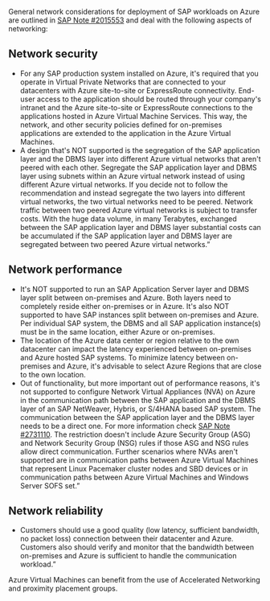 

General network considerations for deployment of SAP workloads on Azure are outlined in [SAP Note #2015553](https://me.sap.com/notes/2015553) and deal with the following aspects of networking:

## Network security

- For any SAP production system installed on Azure, it's required that you operate in Virtual Private Networks that are connected to your datacenters with Azure site-to-site or ExpressRoute connectivity. End-user access to the application should be routed through your company's intranet and the Azure site-to-site or ExpressRoute connections to the applications hosted in Azure Virtual Machine Services. This way, the network, and other security policies defined for on-premises applications are extended to the application in the Azure Virtual Machines.
- A design that's NOT supported is the segregation of the SAP application layer and the DBMS layer into different Azure virtual networks that aren't peered with each other. Segregate the SAP application layer and DBMS layer using subnets within an Azure virtual network instead of using different Azure virtual networks. If you decide not to follow the recommendation and instead segregate the two layers into different virtual networks, the two virtual networks need to be peered. Network traffic between two peered Azure virtual networks is subject to transfer costs. With the huge data volume, in many Terabytes, exchanged between the SAP application layer and DBMS layer substantial costs can be accumulated if the SAP application layer and DBMS layer are segregated between two peered Azure virtual networks.”

## Network performance

- It's NOT supported to run an SAP Application Server layer and DBMS layer split between on-premises and Azure. Both layers need to completely reside either on-premises or in Azure. It's also NOT supported to have SAP instances split between on-premises and Azure. Per individual SAP system, the DBMS and all SAP application instance(s) must be in the same location, either Azure or on-premises.
- The location of the Azure data center or region relative to the own datacenter can impact the latency experienced between on-premises and Azure hosted SAP systems. To minimize latency between on-premises and Azure, it's advisable to select Azure Regions that are close to the own location.
- Out of functionality, but more important out of performance reasons, it's not supported to configure Network Virtual Appliances (NVA) on Azure in the communication path between the SAP application and the DBMS layer of an SAP NetWeaver, Hybris, or S/4HANA based SAP system. The communication between the SAP application layer and the DBMS layer needs to be a direct one. For more information check [SAP Note \#2731110](https://me.sap.com/notes/2731110). The restriction doesn't include Azure Security Group (ASG) and Network Security Group (NSG) rules if those ASG and NSG rules allow direct communication. Further scenarios where NVAs aren't supported are in communication paths between Azure Virtual Machines that represent Linux Pacemaker cluster nodes and SBD devices or in communication paths between Azure Virtual Machines and Windows Server SOFS set.”

## Network reliability

- Customers should use a good quality (low latency, sufficient bandwidth, no packet loss) connection between their datacenter and Azure. Customers also should verify and monitor that the bandwidth between on-premises and Azure is sufficient to handle the communication workload.”

Azure Virtual Machines can benefit from the use of Accelerated Networking and proximity placement groups.
